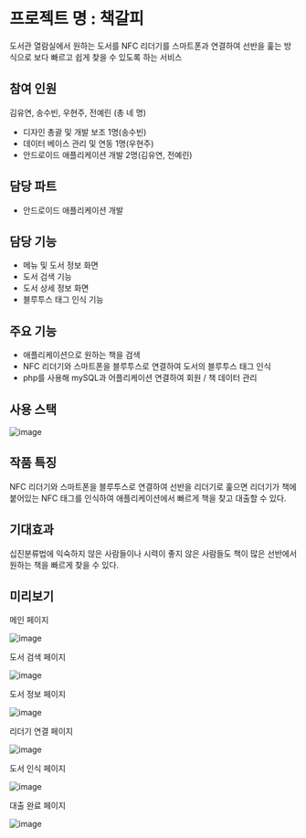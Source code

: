 # 프로젝트 명 : 책갈피
도서관 열람실에서 원하는 도서를 NFC 리더기를 스마트폰과 연결하여 선반을 훑는 방식으로 보다 빠르고 쉽게 찾을 수 있도록 하는 서비스

## 참여 인원
김유연, 송수빈, 우현주, 전예린 (총 네 명)

- 디자인 총괄 및 개발 보조 1명(송수빈)
- 데이터 베이스 관리 및 연동 1명(우현주)
- 안드로이드 애플리케이션 개발 2명(김유연, 전예린)

## 담당 파트

- 안드로이드 애플리케이션 개발

## 담당 기능

- 메뉴 및 도서 정보 화면
- 도서 검색 기능
- 도서 상세 정보 화면
- 블루투스 태그 인식 기능

## 주요 기능

- 애플리케이션으로 원하는 책을 검색
- NFC 리더기와 스마트폰을 블루투스로 연결하여 도서의 블루투스 태그 인식
- php를 사용해 mySQL과 어플리케이션 연결하여 회원 / 책 데이터 관리

## 사용 스택

![image](https://user-images.githubusercontent.com/39157466/229670049-3b1b8aa9-2ada-430c-9a5e-7aba353f2339.png)

## 작품 특징
NFC 리더기와 스마트폰을 블루투스로 연결하여 선반을 리더기로 훑으면 리더기가 책에 붙어있는 NFC 태그를 인식하여 애플리케이션에서 빠르게 책을 찾고 대출할 수 있다. 


## 기대효과
십진분류법에 익숙하지 않은 사람들이나 시력이 좋지 않은 사람들도 책이 많은 선반에서 원하는 책을 빠르게 찾을 수 있다.

## 미리보기

메인 페이지

![image](https://user-images.githubusercontent.com/39157466/229670402-15d4ad25-9eef-487b-a9d9-d9173d225033.png)

도서 검색 페이지

![image](https://user-images.githubusercontent.com/39157466/229670558-ae4efac3-33fc-4a0a-bedc-4e50b9f2b0eb.png)

도서 정보 페이지

![image](https://user-images.githubusercontent.com/39157466/229670625-979fee11-0e62-45e5-8338-a9d33853c83b.png)

리더기 연결 페이지

![image](https://user-images.githubusercontent.com/39157466/229670645-8b0bcbea-ddcd-4f54-a600-eb9653f2e5fb.png)

도서 인식 페이지

![image](https://user-images.githubusercontent.com/39157466/229670662-918329f0-4452-40d1-9186-60fc6caa821c.png)

대출 완료 페이지

![image](https://user-images.githubusercontent.com/39157466/229670682-5b944156-5d8b-4711-96c8-9b26d541223a.png)




